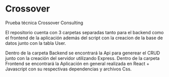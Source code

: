 # Crossover
Prueba técnica Crossover Consulting

El repositorio cuenta con 3 carpetas separadas tanto para el backend como el frontend de la aplicación además del script con la creacion de la base de datos junto con la tabla User.

Dentro de la carpeta Backend se encontrará la Api para generear el CRUD junto con la creación del servidor utilizando Express.
Dentro de la carpeta Frontend se encontrará la Aplicación en general realizada en React + Javascript con su respectivas dependencias y archivos Css.
